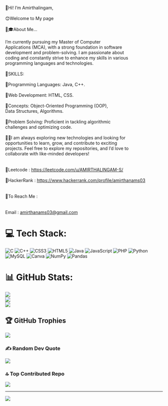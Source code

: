 
👋Hi! I’m Amirthalingam,<br><br>😊Welcome to My page<br><br>👨🎓About Me…<br><br>I’m currently pursuing my Master of Computer<br>Applications (MCA), with a strong foundation in software<br>development and problem-solving. I am passionate about<br>coding and constantly strive to enhance my skills in various<br>programming languages and technologies.<br><br>📝SKILLS:<br><br>📍Programming Languages: Java, C++.<br><br>📍Web Development: HTML, CSS.<br><br>📍Concepts: Object-Oriented Programming (OOP),<br>Data Structures, Algorithms.<br><br>📍Problem Solving: Proficient in tackling algorithmic<br>challenges and optimizing code.<br><br>🙋🏻I am always exploring new technologies and looking for<br>opportunities to learn, grow, and contribute to exciting<br>projects. Feel free to explore my repositories, and I’d love to<br>collaborate with like-minded developers!<br><br><br>📌Leetcode : https://leetcode.com/u/AMIRTHALINGAM-S/<br><br>📌HackerRank : https://www.hackerrank.com/profile/amirthanams03<br><br><br>🔖To Reach Me :<br/><br><br>Email : amirthanams03@gmail.com<br>


# 💻 Tech Stack:
![C](https://img.shields.io/badge/c-%2300599C.svg?style=for-the-badge&logo=c&logoColor=white) ![C++](https://img.shields.io/badge/c++-%2300599C.svg?style=for-the-badge&logo=c%2B%2B&logoColor=white) ![CSS3](https://img.shields.io/badge/css3-%231572B6.svg?style=for-the-badge&logo=css3&logoColor=white) ![HTML5](https://img.shields.io/badge/html5-%23E34F26.svg?style=for-the-badge&logo=html5&logoColor=white) ![Java](https://img.shields.io/badge/java-%23ED8B00.svg?style=for-the-badge&logo=openjdk&logoColor=white) ![JavaScript](https://img.shields.io/badge/javascript-%23323330.svg?style=for-the-badge&logo=javascript&logoColor=%23F7DF1E) ![PHP](https://img.shields.io/badge/php-%23777BB4.svg?style=for-the-badge&logo=php&logoColor=white) ![Python](https://img.shields.io/badge/python-3670A0?style=for-the-badge&logo=python&logoColor=ffdd54) ![MySQL](https://img.shields.io/badge/mysql-4479A1.svg?style=for-the-badge&logo=mysql&logoColor=white) ![Canva](https://img.shields.io/badge/Canva-%2300C4CC.svg?style=for-the-badge&logo=Canva&logoColor=white) ![NumPy](https://img.shields.io/badge/numpy-%23013243.svg?style=for-the-badge&logo=numpy&logoColor=white) ![Pandas](https://img.shields.io/badge/pandas-%23150458.svg?style=for-the-badge&logo=pandas&logoColor=white)
# 📊 GitHub Stats:
![](https://github-readme-stats.vercel.app/api?username=Amirthalingam015&theme=blue_navy&hide_border=true&include_all_commits=false&count_private=false)<br/>
![](https://github-readme-streak-stats.herokuapp.com/?user=Amirthalingam015&theme=blue_navy&hide_border=true)<br/>
![](https://github-readme-stats.vercel.app/api/top-langs/?username=Amirthalingam015&theme=blue_navy&hide_border=true&include_all_commits=false&count_private=false&layout=compact)

## 🏆 GitHub Trophies
![](https://github-profile-trophy.vercel.app/?username=Amirthalingam015&theme=highcontrast&no-frame=false&no-bg=true&margin-w=4)

### ✍️ Random Dev Quote
![](https://quotes-github-readme.vercel.app/api?type=horizontal&theme=radical)

### 🔝 Top Contributed Repo
![](https://github-contributor-stats.vercel.app/api?username=Amirthalingam015&limit=5&theme=dark&combine_all_yearly_contributions=true)

---
[![](https://visitcount.itsvg.in/api?id=Amirthalingam015&icon=0&color=0)](https://visitcount.itsvg.in)

<!-- Proudly created with GPRM ( https://gprm.itsvg.in ) -->
